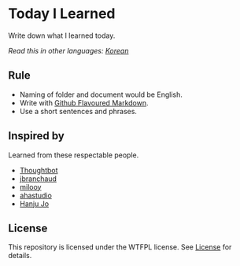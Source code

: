 # Today I Learned

Write down what I learned today.

_Read this in other languages: [Korean](./README.md)_

## Rule

- Naming of folder and document would be English.
- Write with [Github Flavoured Markdown](https://guides.github.com/features/mastering-markdown/).
- Use a short sentences and phrases.

## Inspired by

Learned from these respectable people.

- [Thoughtbot](https://github.com/thoughtbot/til)
- [jbranchaud](https://github.com/jbranchaud/til)
- [milooy](https://github.com/milooy/TIL)
- [ahastudio](https://github.com/ahastudio/til)
- [Hanju Jo](https://github.com/AWEEKJ/TIL)

## License

This repository is licensed under the WTFPL license. See [License](./LICENSE) for details.
